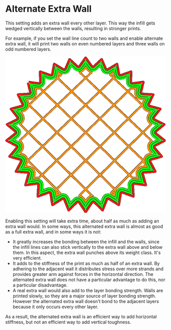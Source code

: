 Alternate Extra Wall
====
This setting adds an extra wall every other layer. This way the infill gets wedged vertically between the walls, resulting in stronger prints.

For example, if you set the wall line count to two walls and enable alternate extra wall, it will print two walls on even numbered layers and three walls on odd numbered layers.

<!--screenshot {
"image_path": "alternate_extra_perimeter.gif",
"models": [
    {
        "script": "gear.scad",
        "transformation": ["scale(0.7)"]
    }
],
"camera_position": [0, 30, 123],
"settings": {
    "zig_zaggify_infill": true,
    "alternate_extra_perimeter": true
},
"layer": [15, 16, 17, 18],
"minimum_layer": [15, 16, 17, 18],
"colours": 32
}-->
![This image shows the walls affected when changing this setting.](images/alternate_extra_perimeter.gif)

Enabling this setting will take extra time, about half as much as adding an extra wall would. In some ways, this alternated extra wall is almost as good as a full extra wall, and in some ways it is not:
* It greatly increases the bonding between the infill and the walls, since the infill lines can also stick vertically to the extra wall above and below them. In this aspect, the extra wall punches above its weight class. It's very efficient. 
* It adds to the stiffness of the print as much as half of an extra wall. By adhering to the adjacent wall it distributes stress over more strands and provides greater arm against forces in the horizontal direction. The alternated extra wall does not have a particular advantage to do this, nor a particular disadvantage.
* A real extra wall would also add to the layer bonding strength. Walls are printed slowly, so they are a major source of layer bonding strength. However the alternated extra wall doesn't bond to the adjacent layers because it only occurs every other layer.

As a result, the alternated extra wall is an efficient way to add horizontal stiffness, but not an efficient way to add vertical toughness.